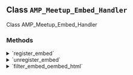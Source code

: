 ## Class `AMP_Meetup_Embed_Handler`

Class AMP_Meetup_Embed_Handler

### Methods
<details>
<summary>`register_embed`</summary>

```php
public register_embed()
```

Register embed.


</details>
<details>
<summary>`unregister_embed`</summary>

```php
public unregister_embed()
```

Unregister embed.


</details>
<details>
<summary>`filter_embed_oembed_html`</summary>

```php
public filter_embed_oembed_html( $cache, $url )
```

Filter oEmbed HTML for Meetup to prepare it for AMP.


</details>

